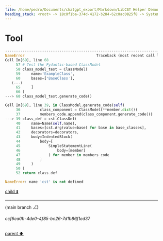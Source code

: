 ```yaml
---
file: /home/pedro/Documents/chatgpt_export/Markdown/LibCST Helper Demonstration.md
heading_stack: <root> -> 18c0f1ba-374d-4172-b284-62c0ac0825f8 -> System -> 28b397c4-d269-4da8-98b4-b7dd276704c0 -> System -> aaa2665f-1e84-4cfd-921d-9a9e022a20dd -> User -> 64222186-7076-4ab1-ac82-a592c46aaf7d -> Assistant -> 0722e61c-10d6-4ddc-8d65-2687e32de790 -> Tool -> eaadfc85-96ad-46b5-890b-9577e8be73ea -> Assistant -> ab2d4700-7b84-4859-b220-f4e5454f730c -> Assistant -> 977264ba-ab27-46ce-828a-8f286e18f2f2 -> Tool -> 1d0d6ff0-c483-49c7-a6d8-5f49f5690cd0 -> Assistant -> b20ee073-a977-4047-ae51-666485745387 -> Assistant -> a0c81de4-0f77-4c57-b61c-4c213824def5 -> Tool -> cffbf75d-737c-40a6-8552-538f2d18a984 -> Assistant -> c40d6097-be50-4173-94ac-45fc87f6089b -> Assistant -> c3a9d57b-390f-4554-b240-97f271752492 -> Tool -> 25c70651-a21d-42c0-81c6-6fc6bdd1a2b6 -> Assistant -> aaa26001-fe0d-47d1-80a8-5546bccf40f5 -> User -> 122a0bdb-60cf-49e8-97de-8056376805ad -> Assistant -> Architecture -> Steps -> aaa22d63-7e3c-4038-ae81-c6da628abe7f -> User -> 6fb29092-adfa-49ef-a8c5-fbc475e168a1 -> Assistant -> 7d7d6e99-4842-46d8-a52f-d71e2f3d7e6b -> Tool -> 82f581f6-38c2-44da-a671-e70cf7bae462 -> Assistant -> aaa22c7e-7317-4a50-9cca-fcfc6c57acb5 -> User -> 640e9df2-372c-428c-aacb-af03ae802638 -> Assistant -> 60653f00-3541-49d1-82c1-a9eb3f5b667a -> Tool -> 006cbbe3-77a2-4072-94f3-f4cb643605fa -> Assistant -> 97388ae7-f3a7-49ad-be0a-4cec2faedfa8 -> Assistant -> aaa2f55c-57c9-4dc3-a910-623965400b88 -> User -> 7d1a20d5-e084-41d1-890f-331abd0b26eb -> Assistant -> 0c40e6f8-100e-44c9-b62a-ac85f8d426d6 -> Tool -> 17772f25-568a-43bc-a834-13a596a38837 -> Assistant -> 85817d38-9c91-4bbe-ad14-64f29b333dbd -> Assistant -> d5864175-67b9-49d7-9d65-3eb6a4a9d563 -> Tool -> 46e18970-6031-4682-9dd1-9402004cc8c6 -> Assistant -> 6f9fb546-1f45-40a4-9a91-7e4d8aa988de -> Assistant -> ea8206e7-1975-4619-a755-32cfbb5f002d -> Tool -> 943dae8b-997f-41ff-b5b7-b0ee8bb41213 -> Assistant -> 83ef2838-1788-49af-adb6-96a4b9e0c5ff -> Assistant -> 68004ece-c8f0-4aed-a7c7-ac97b88b2070 -> Tool -> 4f32fb32-9b65-49be-aa97-97379bf0d270 -> Assistant -> 877f7de8-009d-40b0-ac24-7c9229a829dd -> Assistant -> 0b9a6b59-011f-4c94-96a5-62b57429d91c -> Tool -> 8ba0c8d9-9055-48c1-b2fb-be14b9e86d98 -> Assistant -> 620f1811-2c21-4fe2-903b-0714f30bdcb0 -> Assistant -> 87398c72-7f83-41ea-8add-5942cc4a5b3f -> Tool -> 3bf63e94-2201-4ad3-ab06-28b0aee92b98 -> Assistant -> aaa27cfb-347a-4cb5-aa55-aacc9c15a5c5 -> User -> cfe67c45-839e-4cdb-a683-979853f35175 -> Assistant -> 0b80a9b8-90ca-47c9-bc68-70ea639464a4 -> Assistant -> aaa21714-1b65-49e6-b50b-de61f87d9d90 -> User -> a976eb9e-792f-4e54-aefe-e10a64ce3aa2 -> Assistant -> aaa23549-5d11-4cb6-b2d7-b91b56aa57c9 -> User -> 1598d8b2-5788-43eb-9eea-b68e34cb2af7 -> Assistant -> d16c379a-d6ed-4f57-a944-8ccbcb178ee0 -> Tool -> bef5c725-d101-46ec-9403-c878cc4b35d8 -> Assistant -> 0a74db13-baf0-4b02-b804-883055660e09 -> Assistant -> 56588086-ff6f-475e-b9b3-ed9b673300bb -> Tool -> 669e851b-c8e5-4f95-a48a-cf43b4b14c34 -> Assistant -> 66daa30c-34fd-4da2-8910-9806fe89c2dd -> Assistant -> 4dcdd744-3130-4183-a168-924c1a801e5a -> Tool -> 81f63f63-b38d-4724-a908-a3962ec47e6c -> Assistant -> aaa208d0-9e0a-4ad3-82ea-546cfa2829b6 -> User -> 8bd0061e-cee4-4998-b6d8-3fe2000a9361 -> Assistant -> 4afaa3fb-bf58-4fdb-8047-66e64c7b8195 -> Tool -> 25f988d4-7754-4940-a837-6049690ed726 -> Assistant -> 416703d5-e579-41fe-9df1-b79a8811a8ef -> Assistant -> 0d31e8f0-d966-4ff3-b49a-3e6984369b41 -> Tool -> b6856b1b-bcfb-4170-9129-60e5afe36a0e -> Assistant -> 9fe16514-ad0b-4115-a1a5-321a8baf9f10 -> Assistant -> 8c938141-c6ea-4098-ba0d-d435ae797d13 -> Tool -> 96fa06aa-7c96-4482-92e4-d8a6cabed49d -> Assistant -> aaa2e26f-61e2-4262-a479-0a5ca011bf56 -> User -> d1ba601a-3e47-4169-a580-00b425cfab7f -> Assistant -> f990aab5-c7e9-4cd1-9a57-717e59788c2d -> Tool -> 67b2eba7-7b7e-44a2-9e85-6f0138dbcf3b -> Assistant -> 6896299d-5736-4567-8dca-e30bc69ac5d9 -> Assistant -> 1bbba134-717c-462c-af62-914109706c20 -> Tool -> 2d3032fd-5d5d-41f5-a187-b1c4add8706b -> Assistant -> 6a8ef92f-ad42-49a0-836f-803cb2cb2c0e -> Assistant -> 58f09552-2b82-4b41-930d-7d1b219ff1f7 -> Tool -> ca488799-8627-4de9-9724-720f3b478228 -> Assistant -> aaa2a4af-d806-4bcf-b3dd-0bb1a5c94071 -> User -> 55b207e6-51c6-4cd8-b330-eb1331b8b109 -> Assistant -> 6b939d0a-40fe-4ace-bf74-df2917b671c9 -> Tool -> 4f3e1cfe-1ff5-4225-90c5-3ee6cfb69643 -> Assistant -> aaa2716a-0447-4f86-9750-6bf5a375204c -> User -> 5626ddce-5591-49ec-bf81-a709d35ea460 -> Assistant -> 9825d167-2b22-41ed-a2cb-f5f2dfc60ded -> Tool -> 0f6fcfa4-ebdf-4e58-a1a2-60ce5856e1e2 -> Assistant -> 65523aa3-f3ed-45a3-bd00-572f100e4a13 -> Assistant -> 7e5b679b-f401-414f-8256-27bc8009ad06 -> Tool -> 5ed95c2e-ad8e-4987-9eff-3fe415d8fa4d -> Assistant -> eb806e68-598e-4645-b6e2-133e0d1c1f20 -> Assistant -> 659ab410-cbf9-4a9e-a05e-9216fb92d393 -> Tool -> db60d82a-9dc6-4c60-9b5d-6c4a83107347 -> Assistant -> aaa2dbc4-aea8-43e7-b083-3d25c6349b74 -> User -> 6347dd80-1a97-4b3e-8cf6-2a8e23393f19 -> Assistant -> c7cf0870-c6c9-4f44-bbe1-577edb0de6ce -> Tool -> 1fdf00bd-9b2e-4731-bfa3-105937446271 -> Assistant -> 052ca1bf-e75e-4e42-a798-350571440229 -> Tool -> e6bdeac6-ffbb-4937-83e4-19dcee60759c -> Assistant -> 36b98e8a-03b5-4b89-9f2e-95372b86c8ae -> Assistant -> 49d95940-e3ea-430e-877c-52fd98f45307 -> Tool -> c5fdd6af-52b8-4f7f-92ab-306ab11e85d7 -> Assistant -> fc2bf479-6ade-41e5-be88-731a1e4fd0c9 -> Assistant -> 35b3c083-d4ad-4788-97c0-5b0e7fb3afe4 -> Tool -> 57ee994b-8229-49ee-b3ee-310cddc53ee6 -> Assistant -> 1a415ad7-ecb8-457f-956d-fbb55f86fb77 -> Tool -> 9178ecf8-05d2-48fd-8606-66d5fa79f504 -> Assistant -> aaa24bbe-c454-4542-b0ad-cf68bd7a2570 -> User -> b6f4f5d8-065a-4796-a358-2b77397b0f71 -> Assistant -> 8e53bfae-652a-4ce0-a83f-2e3986dd48e5 -> Tool -> 51a8b36e-8c64-4ebc-b4e8-3b916600f78e -> Assistant -> dad0f1d0-13ad-45e9-92f5-2fc737dd711c -> Assistant -> d6c367f0-4b0b-42ea-9540-67885fee5761 -> Tool -> f0005044-df06-4e77-b42d-e9361d0fc3a5 -> Assistant -> f1da2534-39e8-4a21-9ea8-b4e186d5cefa -> Assistant -> 840a031f-ea82-40cf-97f6-49621ee496ac -> Tool -> bf0f9d1e-8b3c-4af3-ac0c-ff06a904eab3 -> Assistant -> cfcd447d-3d53-462c-988e-7ec6a8973c1e -> Assistant -> bdce6983-b7ba-4736-85fd-0474ac48a24a -> Tool -> 0c3eb03d-2ae7-4ca9-af8b-8dd4d0122b39 -> Assistant -> b77ec2df-dd2d-4b1c-8608-17d207050f91 -> Assistant -> 4c2959a0-1e3c-4226-a3bc-932e212bd35a -> Tool -> fecbd21f-7022-419c-ae1d-cd9b1557c08b -> Assistant -> 67ce2d9e-e134-4aee-a19d-f586a27eb8d1 -> Assistant -> f637682f-208e-460f-8e8f-1dab60affa36 -> Tool -> 90929513-cbcd-4269-a04e-b298bfdd5b08 -> Assistant -> aaa2ac2d-858d-4252-ae55-387af42a653d -> User -> 9405fda6-e826-44e9-a01a-43c4d8b2b3fd -> Assistant -> 1f7574fb-2780-48ff-9a94-572fdd9f2fa3 -> Tool -> 174fa630-2636-42d3-a0aa-fe1bc4cfe545 -> Assistant -> 3cfad556-0b27-42a6-9554-b9c3016438ff -> Assistant -> 3a076eea-454e-4a7a-9942-da7da64d83e5 -> Tool -> aea5b958-09a1-45ac-8100-bb5902631e2d -> Assistant -> 038b6317-1349-43a5-bb6f-bc79deb20ada -> Assistant -> 760c7f45-0d31-45a4-aa61-0d7f2c21cbb9 -> Tool -> e0647b1f-51a3-497e-b2d1-22bfef24e874 -> Assistant -> ae6ac620-613b-4cf6-95b9-302ebffbe3e6 -> Assistant -> 65a292cf-79d8-4aeb-bade-11d7b05c4e16 -> Tool -> cc8d9269-76b7-40e1-8ffc-826fe7364569 -> Assistant -> aaa24bc1-964b-4098-a52d-085d9c40e0ff -> User -> 45806587-6f18-479a-9f80-7023fd3dbe21 -> Assistant -> 9b0117fe-a44d-4060-acdb-2c4fc6644546 -> Assistant -> d83282d0-fb71-478c-b3fb-0b823f554d4c -> Tool -> 652f0301-b90b-4a7a-b86c-97990a58778e -> Assistant -> 07e778b4-74b6-49ca-ba46-3566e6c33dc9 -> Assistant -> a47c0159-2f3a-4476-951f-5cf3668eecf5 -> Tool -> 4a593581-85d3-44ee-b1a2-b009b7f4fd39 -> Assistant -> aaa2ba9b-c16f-45dc-b0d7-bbb898324536 -> User -> e7db00df-4f14-4cd5-8a8c-e24e87f73237 -> Assistant -> 4c2702ab-f89f-45c4-bd4a-1318789fd2c1 -> Tool -> 640df833-af86-4fe5-b211-774291bac24e -> Assistant -> 8c9c018f-0bf8-40e8-a272-069273b30336 -> Assistant -> 16f8577b-e1d7-4079-824b-2f5bbe81cb7b -> Tool -> 22b74278-89b6-4997-b14c-27606a1cc0f3 -> Assistant -> aaa21dbe-cd52-4056-8987-57ff7d2e3fc5 -> User -> 4c2145d2-df81-41a9-8d58-3d450abf73a5 -> Assistant -> 262ad7fe-f1c3-4a76-9b33-3bd8542826b3 -> Assistant -> 8bbd5371-bda9-448c-b9aa-068268538296 -> Tool -> 8dc35a07-6005-4cc1-8e30-aa6b370776f6 -> Assistant -> 92964d55-f495-46ee-b093-f28587d5cad8 -> Assistant -> b841d0ec-07ff-40b5-92dd-d7e026a87c1f -> Tool -> 2083645d-4252-4c36-883c-6f557332c96c -> Assistant -> aaa2c39a-1650-4a3e-8c38-6d9364fbb157 -> User -> 85de310e-374d-4260-b974-44fe55bd03a7 -> Assistant -> 2bda0c67-8c11-4429-9efa-3c317a959b15 -> Tool -> 0b2ae1c8-bbc1-4e2c-b0df-41c3442319ab -> Assistant -> 0603964f-3fab-4ee5-a3f2-faa611d1fef8 -> Assistant -> 70997429-270e-421c-b741-6f9ad418d7fa -> Tool
---
```

# Tool

```python
---------------------------------------------------------------------------
NameError                                 Traceback (most recent call last)
Cell In[69], line 68
     57 # Test the Pydantic-based ClassModel
     58 class_model_test = ClassModel(
     59     name='ExampleClass',
     60     bases=['BaseClass'],
   (...)
     65     ]
     66 )
---> 68 class_model_test.generate_code()

Cell In[69], line 39, in ClassModel.generate_code(self)
     36         class_component = ClassModel(**member.dict())
     37         members_code.append(class_component.generate_code())
---> 39 class_def = cst.ClassDef(
     40     name=Name(self.name),
     41     bases=[cst.Arg(value=base) for base in base_classes],
     42     decorators=decorators,
     43     body=IndentedBlock(
     44         body=[
     45             SimpleStatementLine(
     46                 body=[member]
     47             ) for member in members_code
     48         ]
     49     )
     50 )
     52 return class_def

NameError: name 'cst' is not defined

```

[child ⬇️](#ccf6ea0b-4de0-4f85-bc26-7d1b86f1ed37)

---

(main branch ⎇)
###### ccf6ea0b-4de0-4f85-bc26-7d1b86f1ed37
[parent ⬆️](#70997429-270e-421c-b741-6f9ad418d7fa)
